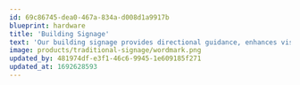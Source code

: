 ```yaml
---
id: 69c86745-dea0-467a-834a-d008d1a9917b
blueprint: hardware
title: 'Building Signage'
text: 'Our building signage provides directional guidance, enhances visibility, reinforces brand recognition, and fosters a sense of familiarity amongst customers.'
image: products/traditional-signage/wordmark.png
updated_by: 481974df-e3f1-46c6-9945-1e609185f271
updated_at: 1692628593
---
```

